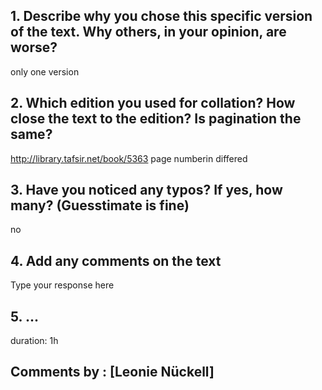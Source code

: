 ## 1. Describe why you chose this specific version of the text. Why others, in your opinion, are worse?

only one version

## 2. Which edition you used for collation? How close the text to the edition? Is pagination the same?

http://library.tafsir.net/book/5363
page numberin differed
## 3. Have you noticed any typos? If yes, how many? (Guesstimate is fine)

no

## 4. Add any comments on the text

Type your response here

## 5. ...
duration: 1h

## Comments by : [Leonie Nückell]
